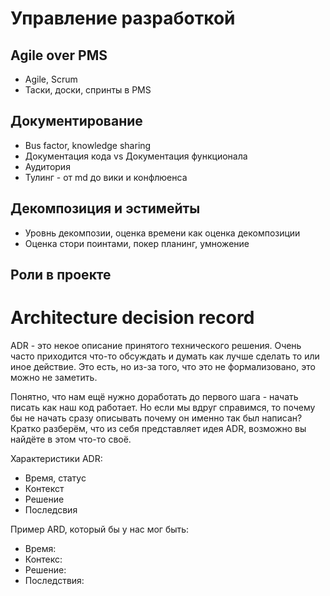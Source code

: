 # Управление разработкой

## Agile over PMS

- Agile, Scrum
- Таски, доски, спринты в PMS

## Документирование

- Bus factor, knowledge sharing
- Документация кода vs Документация функционала
- Аудитория
- Тулинг - от md до вики и конфлюенса

## Декомпозиция и эстимейты

- Уровнь декомпозии, оценка времени как оценка декомпозиции
- Оценка стори поинтами, покер планинг, умножение

## Роли в проекте


# Architecture decision record

ADR - это некое описание принятого технического решения. Очень часто приходится что-то обсуждать и думать как лучше сделать то или иное действие. Это есть, но из-за того, что это не формализовано, это можно не заметить.

Понятно, что нам ещё нужно доработать до первого шага - начать писать как наш код работает. Но если мы вдруг справимся, то почему бы не начать сразу описывать почему он именно так был написан? Кратко разберём, что из себя представляет идея ADR, возможно вы найдёте в этом что-то своё.

Характеристики ADR:

- Время, статус
- Контекст
- Решение
- Последсвия

Пример ARD, который бы у нас мог быть:

- Время: 
- Контекс: 
- Решение: 
- Последствия: 